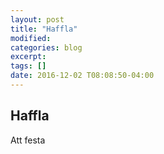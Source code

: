 ```yaml
---
layout: post
title: "Haffla"
modified:
categories: blog
excerpt:
tags: []
date: 2016-12-02 T08:08:50-04:00
---
```


## Haffla

Att festa
